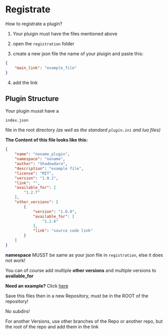 # Registrate

How to registrate a plugin?

1. Your pluigin must have the files mentioned above

2. open the `registration` folder

3. create a new json file the name of your pluigin and paste this:

```json
{
    "main_link": "example_file"
}
```

4. add the link


## Plugin Structure

Your plugin musst have a 
```
index.json
```
file in the root directory *(as well as the standard `plugin.ini` and lua files)*

**The Content of this file looks like this:**

```json
{
    "name": "noname_plugin",
    "namespace": "noname",
    "author": "Shadowdara",
    "description": "example file",
    "license": "MIT",
    "version": "1.0.1",
    "link": "",
    "available_for": [
        "1.2.7"
    ],
    "other_versions": [
        {
            "version": "1.0.0",
            "available_for": [
                "1.2.6"
            ],
            "link": "source code link"
        }
    ]
}
```

**namespace** MUSST be same as your json file in `registration`,
else it does not work!

You can of course add multiple **other versions** and multiple versions
to **available_for**

**Need an example?** Click [here](../example)

Save this files then in a new Repository, must be in the ROOT of the repository!

No subdirs!

For another Versions, use other branches of the Repo or another repo, but the root of
the repo and add them in the link
